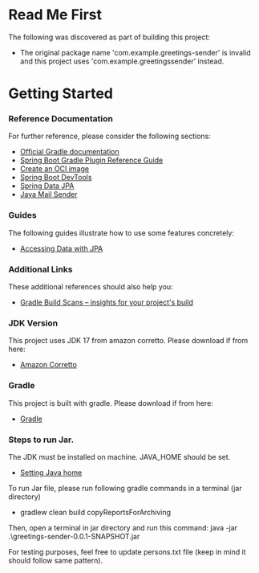 # Read Me First
The following was discovered as part of building this project:

* The original package name 'com.example.greetings-sender' is invalid and this project uses 'com.example.greetingssender' instead.

# Getting Started

### Reference Documentation
For further reference, please consider the following sections:

* [Official Gradle documentation](https://docs.gradle.org)
* [Spring Boot Gradle Plugin Reference Guide](https://docs.spring.io/spring-boot/docs/3.0.5/gradle-plugin/reference/html/)
* [Create an OCI image](https://docs.spring.io/spring-boot/docs/3.0.5/gradle-plugin/reference/html/#build-image)
* [Spring Boot DevTools](https://docs.spring.io/spring-boot/docs/3.0.5/reference/htmlsingle/#using.devtools)
* [Spring Data JPA](https://docs.spring.io/spring-boot/docs/3.0.5/reference/htmlsingle/#data.sql.jpa-and-spring-data)
* [Java Mail Sender](https://docs.spring.io/spring-boot/docs/3.0.5/reference/htmlsingle/#io.email)

### Guides
The following guides illustrate how to use some features concretely:

* [Accessing Data with JPA](https://spring.io/guides/gs/accessing-data-jpa/)

### Additional Links
These additional references should also help you:

* [Gradle Build Scans – insights for your project's build](https://scans.gradle.com#gradle)


### JDK Version

This project uses JDK 17 from amazon corretto. Please download if from here: 

* [Amazon Corretto](https://docs.aws.amazon.com/corretto/latest/corretto-17-ug/downloads-list.html)


### Gradle

This project is built with gradle. Please download if from here:

* [Gradle](https://gradle.org/install/)


### Steps to run Jar.

The JDK must be installed on machine. JAVA_HOME should be set.
* [Setting Java home](https://docs.oracle.com/cd/E19182-01/821-0917/inst_jdk_javahome_t/index.html)

To run Jar file, please run following gradle commands in a terminal (jar directory)
* gradlew clean build copyReportsForArchiving

Then, open a terminal in jar directory and run this command:
java -jar .\greetings-sender-0.0.1-SNAPSHOT.jar

For testing purposes, feel free to update persons.txt file (keep in mind it should follow same pattern).

